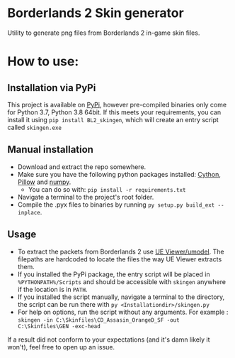 # Borderlands 2 Skin generator
Utility to generate png files from Borderlands 2 in-game skin files.

# How to use:
## Installation via PyPi
This project is available on [PyPi](https://pypi.org/project/BL2_skingen/), however pre-compiled binaries only come for Python 3.7, Python 3.8 64bit.
If this meets your requirements, you can install it using `pip install BL2_skingen`, which will create an entry script called `skingen.exe`

## Manual installation
 * Download and extract the repo somewhere.
 * Make sure you have the following python packages installed: [Cython](https://pypi.org/project/Cython/), [Pillow](https://pypi.org/project/Pillow/) and [numpy](https://pypi.org/project/numpy/).
   * You can do so with: `pip install -r requirements.txt`
 * Navigate a terminal to the project's root folder.
 * Compile the .pyx files to binaries by running `py setup.py build_ext --inplace`.
## Usage
 * To extract the packets from Borderlands 2 use [UE Viewer/umodel](https://www.gildor.org/en/projects/umodel). The filepaths are hardcoded to locate the files the way UE Viewer extracts them.
  * If you installed the PyPi package, the entry script will be placed in `%PYTHONPATH%/Scripts` and should be accessible with `skingen` anywhere if the location is in `PATH`.
  * If you installed the script manually, navigate a terminal to the directory, the script can be run there with `py <Installationdir>/skingen.py`
 * For help on options, run the script without any arguments.
 For example : `skingen -in C:\Skinfiles\CD_Assasin_OrangeD_SF -out C:\Skinfiles\GEN -exc-head`

If a result did not conform to your expectations (and it's damn likely it won't), feel free to open up an issue.
